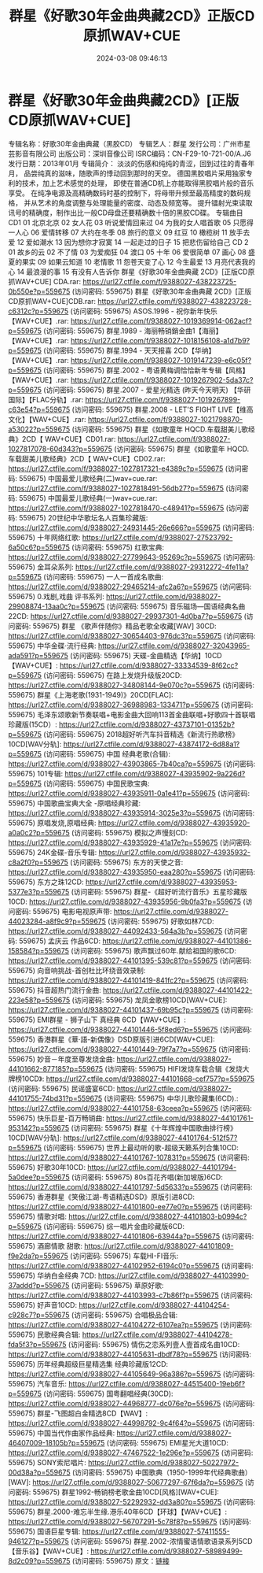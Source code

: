 ﻿---
title: 群星《好歌30年金曲典藏2CD》正版CD原抓WAV+CUE
date: 2024-03-08 09:46:13
categories: WAV车载音乐、镜像
tags: 华语中文
---
# 群星《好歌30年金曲典藏2CD》[正版CD原抓WAV+CUE]

专辑名称：好歌30年金曲典藏（黑胶CD）
专辑艺人：群星
发行公司：广州市星芸影音有限公司
出版公司：深圳音像公司
ISRC编码：CN-F29-10-721-00/A.J6
发行日期：2013年01月
专辑简介：
淡淡的伤感和纯纯的青涩，回到过往的青春年月，
品尝纯真的滋味，随歌声的悸动回到那时的天空。
德国黑胶唱片采用独家专利的技术，加上艺术感觉的处理，
即使在普通CD机上亦能取得黑胶唱片般的音乐享受。
在纯净电源及高精确数码时基的控制下，将母带升频至最高精度的数码规格，
并从艺术的角度调整与处理能量的密度、动态及频宽等。
提升镭射光束读取讯号的精确度，制作出比一般CD母盘还要精确数十倍的黑胶CD碟。
专辑曲目
CD1
01 北京北京 02 女人花
03 听说爱情回来过 04 为我的女人唱首歌
05 只愿得一人心 06 爱情转移
07 大约在冬季 08 旅行的意义
09 红豆 10 橄榄树 11 放手去爱
12 爱如潮水 13 因为想你才寂寞
14 一起走过的日子 15 把悲伤留给自己
CD 2
01 故乡的云 02 不了情
03 为爱痴狂 04 渡口
05 十年 06 爱很简单
07 画心 08 盛夏的果实
09 如果云知道 10 老情歌
11 怨苍天变了心 12 今生最爱
13 月亮代表我的心 14 最浪漫的事
15 有没有人告诉你
群星《好歌30年金曲典藏 2CD》[正版CD原抓WAV+CUE] CDA.rar: https://url27.ctfile.com/f/9388027-438223725-0b550e?p=559675
(访问密码: 559675)
群星《好歌30年金曲典藏 2CD》[正版CD原抓WAV+CUE]CDB.rar: https://url27.ctfile.com/f/9388027-438223728-c6312c?p=559675
(访问密码: 559675)
ASOS.1996 - 祝你新年快乐【WAV+CUE】.rar: https://url27.ctfile.com/f/9388027-1019369914-062acf?p=559675
(访问密码: 559675)
群星.1989 - 海丽畅销銷金曲1【海丽】【WAV+CUE】.rar: https://url27.ctfile.com/f/9388027-1018156108-a1d7b9?p=559675
(访问密码: 559675)
群星.1994 - 天天报喜 2CD【华纳】【WAV+CUE】.rar: https://url27.ctfile.com/f/9388027-1019147239-e6c05f?p=559675
(访问密码: 559675)
群星.2002 - 粤语黄梅调恰恰新年专辑【风格】【WAV+CUE】.rar: https://url27.ctfile.com/f/9388027-1019267902-5da37c?p=559675
(访问密码: 559675)
群星.2007 - 爱星光精选 (昨天今天明天) 【华研国际】【FLAC分轨】.rar: https://url27.ctfile.com/f/9388027-1019267899-c63e54?p=559675
(访问密码: 559675)
群星.2008 - LET'S FIGHT LIVE【维高文化】【WAV+CUE】.rar: https://url27.ctfile.com/f/9388027-1021798870-a53022?p=559675
(访问密码: 559675)
群星《如歌童年 HQCD.车载甜美儿歌经典》2CD【 WAV+CUE】CD01.rar: https://url27.ctfile.com/f/9388027-1027817078-60d343?p=559675
(访问密码: 559675)
群星《如歌童年 HQCD.车载甜美儿歌经典》2CD【 WAV+CUE】CD02.rar: https://url27.ctfile.com/f/9388027-1027817321-e4389c?p=559675
(访问密码: 559675)
中国最爱儿歌经典(二)wav+cue.rar: https://url27.ctfile.com/f/9388027-1027818491-56db27?p=559675
(访问密码: 559675)
中国最爱儿歌经典(一)wav+cue.rar: https://url27.ctfile.com/f/9388027-1027818470-c48941?p=559675
(访问密码: 559675)
20世纪中华歌坛名人百集珍藏版: https://url27.ctfile.com/d/9388027-24931445-26e666?p=559675
(访问密码: 559675)
十年网络红歌: https://url27.ctfile.com/d/9388027-27523792-6a50c6?p=559675
(访问密码: 559675)
红歌宝典: https://url27.ctfile.com/d/9388027-27799643-95269c?p=559675
(访问密码: 559675)
金耳朵系列: https://url27.ctfile.com/d/9388027-29312272-4fe11a?p=559675
(访问密码: 559675)
一人一首成名歌曲: https://url27.ctfile.com/d/9388027-29465214-afc2a6?p=559675
(访问密码: 559675)
0.戏剧,戏曲 评书系列: https://url27.ctfile.com/d/9388027-29908874-13aa0c?p=559675
(访问密码: 559675)
音乐磁场—国语经典名曲22CD: https://url27.ctfile.com/d/9388027-29937301-4d0ba7?p=559675
(访问密码: 559675)
群星 《歌声伴随你》精品老歌全收藏[WAV] 30CD: https://url27.ctfile.com/d/9388027-30654403-976dc3?p=559675
(访问密码: 559675)
中华金碟·流行经典: https://url27.ctfile.com/d/9388027-32043965-ada591?p=559675
(访问密码: 559675)
天碟-金曲精选【华纳】10CD【WAV+CUE】: https://url27.ctfile.com/d/9388027-33334539-8f62cc?p=559675
(访问密码: 559675)
在路上发烧升级版20CD: https://url27.ctfile.com/d/9388027-34808144-9e070c?p=559675
(访问密码: 559675)
群星《上海老歌(1931-1949)》20CD[FLAC]: https://url27.ctfile.com/d/9388027-36988983-133471?p=559675
(访问密码: 559675)
毛泽东颂歌新节奏联唱+电影金曲大回响113首金曲联唱+好歌四十首联唱珍藏版(15CD）: https://url27.ctfile.com/d/9388027-43737101-01352b?p=559675
(访问密码: 559675)
2018超好听汽车抖音精选《新流行热歌榜》10CD[WAV分轨]: https://url27.ctfile.com/d/9388027-43874172-6d88a1?p=559675
(访问密码: 559675)
中国 经典老歌(合辑): https://url27.ctfile.com/d/9388027-43903865-7b40ca?p=559675
(访问密码: 559675)
101专辑: https://url27.ctfile.com/d/9388027-43935902-9a226d?p=559675
(访问密码: 559675)
中国民歌宝典: https://url27.ctfile.com/d/9388027-43935911-0a1e41?p=559675
(访问密码: 559675)
中国歌曲宝典大全 -原唱经典珍藏: https://url27.ctfile.com/d/9388027-43935914-3025e3?p=559675
(访问密码: 559675)
原唱发烧,原唱经典: https://url27.ctfile.com/d/9388027-43935920-a0a0c2?p=559675
(访问密码: 559675)
模拟之声慢刻CD: https://url27.ctfile.com/d/9388027-43935929-41a17e?p=559675
(访问密码: 559675)
24K金碟-音乐专辑: https://url27.ctfile.com/d/9388027-43935932-c8a2f0?p=559675
(访问密码: 559675)
东方的天使之音: https://url27.ctfile.com/d/9388027-43935950-eaa280?p=559675
(访问密码: 559675)
东方之珠12CD: https://url27.ctfile.com/d/9388027-43935953-5377e3?p=559675
(访问密码: 559675)
群星-《超好听流行音乐》五星珍藏版10CD: https://url27.ctfile.com/d/9388027-43935956-9b0fa3?p=559675
(访问密码: 559675)
电影电视原声带: https://url27.ctfile.com/d/9388027-44023284-a8f9c9?p=559675
(访问密码: 559675)
好歌如林7CD: https://url27.ctfile.com/d/9388027-44092433-564a3b?p=559675
(访问密码: 559675)
孟庆云 作品6CD: https://url27.ctfile.com/d/9388027-44101386-158584?p=559675
(访问密码: 559675)
歌声飘过60年.献给祖国的歌6CD: https://url27.ctfile.com/d/9388027-44101395-539c81?p=559675
(访问密码: 559675)
向音响挑战-首创杜比环绕音效录制: https://url27.ctfile.com/d/9388027-44101419-841fc2?p=559675
(访问密码: 559675)
抖音超热门流行金曲: https://url27.ctfile.com/d/9388027-44101422-223e58?p=559675
(访问密码: 559675)
龙凤金歌榜10CD[WAV+CUE]: https://url27.ctfile.com/d/9388027-44101437-69b95c?p=559675
(访问密码: 559675)
EMI群星 - 狮子山下 真经典 6CD【WAV+CUE】: https://url27.ctfile.com/d/9388027-44101446-5f8ed6?p=559675
(访问密码: 559675)
香港群星《華·語-新偶像》DSD原版引进6CD[WAV+CUE]: https://url27.ctfile.com/d/9388027-44101449-79f7a7?p=559675
(访问密码: 559675)
妙音－年度至尊发烧金曲: https://url27.ctfile.com/d/9388027-44101662-877185?p=559675
(访问密码: 559675)
HIFI发烧车载合辑《发烧大牌榜10CD》: https://url27.ctfile.com/d/9388027-44101668-cef757?p=559675
(访问密码: 559675)
民谣盛宴6CD: https://url27.ctfile.com/d/9388027-44101755-74bd31?p=559675
(访问密码: 559675)
中华儿歌珍藏集(6CD).: https://url27.ctfile.com/d/9388027-44101758-63ceea?p=559675
(访问密码: 559675)
快乐巨星-百万畅销曲: https://url27.ctfile.com/d/9388027-44101761-953142?p=559675
(访问密码: 559675)
群星《十年辉煌中国歌曲排行榜》10CD[WAV分轨]: https://url27.ctfile.com/d/9388027-44101764-512f57?p=559675
(访问密码: 559675)
世界上最动听的歌-超级天籁系列合集10CD: https://url27.ctfile.com/d/9388027-44101767-107831?p=559675
(访问密码: 559675)
好歌30年10CD: https://url27.ctfile.com/d/9388027-44101794-5a0dee?p=559675
(访问密码: 559675)
80s百花齐唱(新加坡版)6CD: https://url27.ctfile.com/d/9388027-44101797-5d5633?p=559675
(访问密码: 559675)
香港群星《笑傲江湖-粤语精选DSD》原版引进8CD: https://url27.ctfile.com/d/9388027-44101800-ee77e0?p=559675
(访问密码: 559675)
情歌对唱: https://url27.ctfile.com/d/9388027-44101803-b0994c?p=559675
(访问密码: 559675)
综一唱片金曲珍藏版6CD: https://url27.ctfile.com/d/9388027-44101806-63944a?p=559675
(访问密码: 559675)
酒廊情歌 甜歌: https://url27.ctfile.com/d/9388027-44101809-f9e2da?p=559675
(访问密码: 559675)
车载HI-FI音乐: https://url27.ctfile.com/d/9388027-44102952-6194c0?p=559675
(访问密码: 559675)
华纳白金经典 7CD: https://url27.ctfile.com/d/9388027-44103990-37addd?p=559675
(访问密码: 559675)
草原好歌: https://url27.ctfile.com/d/9388027-44103993-c7b86f?p=559675
(访问密码: 559675)
好声音10CD: https://url27.ctfile.com/d/9388027-44104254-c928c7?p=559675
(访问密码: 559675)
合唱极品合辑: https://url27.ctfile.com/d/9388027-44104272-6107ea?p=559675
(访问密码: 559675)
民歌经典合辑: https://url27.ctfile.com/d/9388027-44104278-fda5f3?p=559675
(访问密码: 559675)
情伤之恋系列壹人壹首成名曲10CD: https://url27.ctfile.com/d/9388027-44105631-dbdf78?p=559675
(访问密码: 559675)
历年经典超级巨星精选集 经典珍藏版12CD: https://url27.ctfile.com/d/9388027-44105649-96a386?p=559675
(访问密码: 559675)
汽车音乐: https://url27.ctfile.com/d/9388027-44515400-19eb6f?p=559675
(访问密码: 559675)
国粤翻唱经典(30CD): https://url27.ctfile.com/d/9388027-44968777-dc076e?p=559675
(访问密码: 559675)
群星-飞图超白金精选8CD【WAV】: https://url27.ctfile.com/d/9388027-44998792-9c4f64?p=559675
(访问密码: 559675)
中国当代作曲家作品经典: https://url27.ctfile.com/d/9388027-46407009-18105b?p=559675
(访问密码: 559675)
EMI星光大道10CD: https://url27.ctfile.com/d/9388027-47467522-1e296e?p=559675
(访问密码: 559675)
SONY索尼唱片: https://url27.ctfile.com/d/9388027-50227972-00d38a?p=559675
(访问密码: 559675)
中国歌典（1950-1999年代经典歌曲）[WAV]: https://url27.ctfile.com/d/9388027-50677297-67f6da?p=559675
(访问密码: 559675)
群星1992-畅销榜老歌金曲10CD[风格][WAV+CUE]: https://url27.ctfile.com/d/9388027-52292932-dd3a80?p=559675
(访问密码: 559675)
群星.2000-难忘半生缘.港乐40年6CD【环球】【WAV+CUE】: https://url27.ctfile.com/d/9388027-56707291-5c78f8?p=559675
(访问密码: 559675)
国语巨星专辑: https://url27.ctfile.com/d/9388027-57411555-946127?p=559675
(访问密码: 559675)
群星.2002-浓情蜜语情歌语录系列5CD【音乐谷】【WAV+CUE】: https://url27.ctfile.com/d/9388027-58989499-8d2c09?p=559675
(访问密码: 559675)
原文：[链接](https://blog.sina.com.cn/s/blog_1647c7e76010314m9.html)